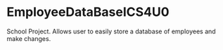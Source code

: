 # EmployeeDataBaseICS4U0
School Project. Allows user to easily store a database of employees and make changes.
